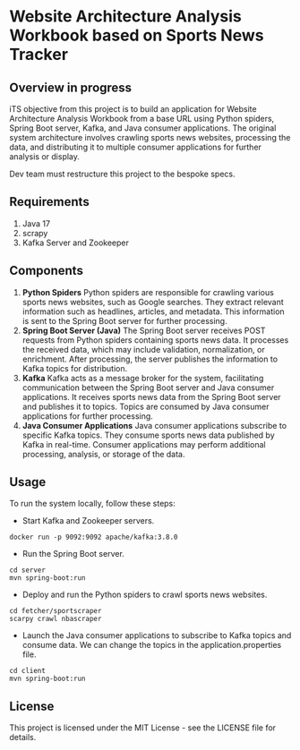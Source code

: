 # Website Architecture Analysis Workbook based on Sports News Tracker
## Overview in progress
iTS objective from this project is to build an application for Website Architecture Analysis Workbook from a base URL using Python spiders, Spring Boot server, Kafka, and Java consumer applications. The original system architecture involves crawling sports news websites, processing the data, and distributing it to multiple consumer applications for further analysis or display.

Dev team must restructure this project to the bespoke specs.

## Requirements
1. Java 17
2. scrapy
3. Kafka Server and Zookeeper 

## Components
1. **Python Spiders**
Python spiders are responsible for crawling various sports news websites, such as Google searches.
They extract relevant information such as headlines, articles, and metadata.
This information is sent to the Spring Boot server for further processing.
2. **Spring Boot Server (Java)**
The Spring Boot server receives POST requests from Python spiders containing sports news data.
It processes the received data, which may include validation, normalization, or enrichment.
After processing, the server publishes the information to Kafka topics for distribution.
3. **Kafka**
Kafka acts as a message broker for the system, facilitating communication between the Spring Boot server and Java consumer applications.
It receives sports news data from the Spring Boot server and publishes it to topics.
Topics are consumed by Java consumer applications for further processing.
4. **Java Consumer Applications**
Java consumer applications subscribe to specific Kafka topics.
They consume sports news data published by Kafka in real-time.
Consumer applications may perform additional processing, analysis, or storage of the data.

## Usage
To run the system locally, follow these steps:

* Start Kafka and Zookeeper servers.
```shell
docker run -p 9092:9092 apache/kafka:3.8.0
```

* Run the Spring Boot server.
```shell
cd server
mvn spring-boot:run
```

* Deploy and run the Python spiders to crawl sports news websites.
```shell
cd fetcher/sportscraper
scarpy crawl nbascraper
```
* Launch the Java consumer applications to subscribe to Kafka topics and consume data. We can change the topics in the application.properties file.
```shell
cd client
mvn spring-boot:run
```

## License
This project is licensed under the MIT License - see the LICENSE file for details.

